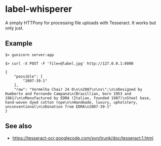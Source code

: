 # label-whisperer

A simply HTTPony for processing file uploads with Tesseract. It works but only just.

## Example

	$> gunicorn server:app

	$> curl -X POST -F 'file=@label.jpg' http://127.0.0.1:8000

	{
	    "possible": [
        	"2007-39-1"
	    ],
	    "raw": "Vermelha Chair 24 0\n\n2007\n\ns\";\n\nDesigned by Humberto and Fernando Campana\n(Brazillian, born 1953 and 1961)\n\nManufactured by EDRA (Italian, founded 1987)\nSteel base, hand-woven dyed cotton rope\n\nHandmade, luxury, upholstery, unconventional\n\nDonation from EDRA\n2007-39-1"
	}

## See also

* https://tesseract-ocr.googlecode.com/svn/trunk/doc/tesseract.1.html